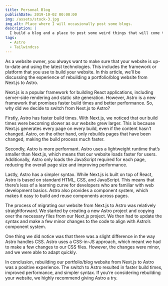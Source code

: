 ```yaml
---
title: Personal Blog
publishDate: 2019-10-02 00:00:00
img: /assets/stock-3.jpg
img_alt: Place where I will occasionally post some blogs.
description: |
  I build a blog and a place to post some weird things that will come to my head. Hope to make it more alive in the future.
tags:
  - Astro
  - Tailwindcss
---
```


As a website owner, you always want to make sure that your website is up-to-date and using the latest technologies. This includes the framework or platform that you use to build your website. In this article, we’ll be discussing the experience of rebuilding a portfolio/blog website from Next.js to Astro.

Next.js is a popular framework for building React applications, including server-side rendering and static site generation. However, Astro is a new framework that promises faster build times and better performance. So, why did we decide to switch from Next.js to Astro?

Firstly, Astro has faster build times. With Next.js, we noticed that our build times were becoming slower as our website grew larger. This is because Next.js generates every page on every build, even if the content hasn’t changed. Astro, on the other hand, only rebuilds pages that have been changed, making the build process much faster.

Secondly, Astro is more performant. Astro uses a lightweight runtime that’s smaller than Next.js, which means that our website loads faster for users. Additionally, Astro only loads the JavaScript required for each page, reducing the overall page size and improving performance.

Lastly, Astro has a simpler syntax. While Next.js is built on top of React, Astro is based on standard HTML, CSS, and JavaScript. This means that there’s less of a learning curve for developers who are familiar with web development basics. Astro also provides a component system, which makes it easy to build and reuse components across pages.

The process of migrating our website from Next.js to Astro was relatively straightforward. We started by creating a new Astro project and copying over the necessary files from our Next.js project. We then had to update the syntax and make a few minor changes to the code to align with Astro’s component system.

One thing we did notice was that there was a slight difference in the way Astro handles CSS. Astro uses a CSS-in-JS approach, which meant we had to make a few changes to our CSS files. However, the changes were minor, and we were able to adapt quickly.

In conclusion, rebuilding our portfolio/blog website from Next.js to Astro was a positive experience. The switch to Astro resulted in faster build times, improved performance, and simpler syntax. If you’re considering rebuilding your website, we highly recommend giving Astro a try.